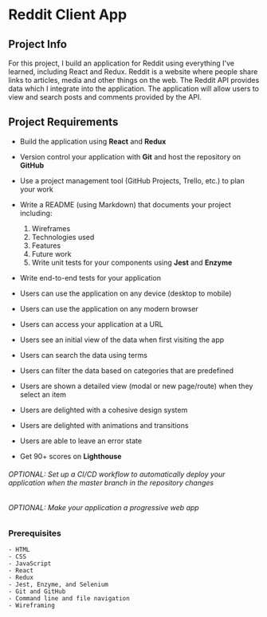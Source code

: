 # Reddit Client App

## Project Info

For this project, I build an application for Reddit using everything I've learned, including React and Redux. Reddit is a website where people share links to articles, media and other things on the web. The Reddit API provides data which I integrate into the application. The application will allow users to view and search posts and comments provided by the API.

## Project Requirements

- Build the application using **React** and **Redux**

- Version control your application with **Git** and host the repository on **GitHub**

- Use a project management tool (GitHub Projects, Trello, etc.) to plan your work

- Write a README (using Markdown) that documents your project including:

    1. Wireframes
    2. Technologies used
    3. Features
    4. Future work
    5. Write unit tests for your components using **Jest** and **Enzyme**

- Write end-to-end tests for your application

- Users can use the application on any device (desktop to mobile)

- Users can use the application on any modern browser

- Users can access your application at a URL

- Users see an initial view of the data when first visiting the app

- Users can search the data using terms

- Users can filter the data based on categories that are predefined

- Users are shown a detailed view (modal or new page/route) when they select an item

- Users are delighted with a cohesive design system

- Users are delighted with animations and transitions

- Users are able to leave an error state

- Get 90+ scores on **Lighthouse**

###### OPTIONAL: Set up a CI/CD workflow to automatically deploy your application when the master branch in the repository changes

###### OPTIONAL: Make your application a progressive web app

### Prerequisites
    - HTML
    - CSS
    - JavaScript
    - React
    - Redux
    - Jest, Enzyme, and Selenium
    - Git and GitHub
    - Command line and file navigation
    - Wireframing
